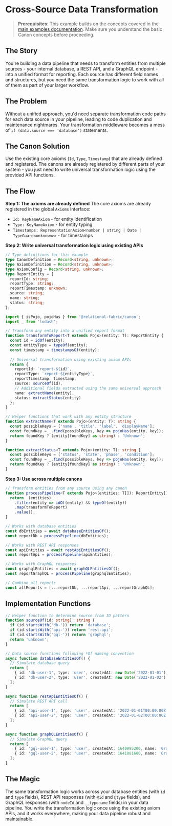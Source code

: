 # Cross-Source Data Transformation

> **Prerequisites**: This example builds on the concepts covered in the [main examples documentation](./tree-walk-over-mixed-entities.md). Make sure you understand the basic Canon concepts before proceeding.

## The Story

You're building a data pipeline that needs to transform entities from multiple sources - your internal database, a REST API, and a GraphQL endpoint - into a unified format for reporting. Each source has different field names and structures, but you need the same transformation logic to work with all of them as part of your larger workflow.

## The Problem

Without a unified approach, you'd need separate transformation code paths for each data source in your pipeline, leading to code duplication and maintenance nightmares. Your transformation middleware becomes a mess of `if (data.source === 'database')` statements.

## The Canon Solution

Use the existing core axioms (`Id`, `Type`, `Timestamp`) that are already defined and registered. The canons are already registered by different parts of your system - you just need to write universal transformation logic using the provided API functions.

## The Flow

**Step 1: The axioms are already defined**
The core axioms are already registered in the global `Axioms` interface:
- `Id: KeyNameAxiom` - for entity identification
- `Type: KeyNameAxiom` - for entity typing
- `Timestamps: RepresentationAxiom<number | string | Date | TypeGuard<unknown>>` - for timestamps

**Step 2: Write universal transformation logic using existing APIs**
```typescript
// Type definitions for this example
type CanonDefinition = Record<string, unknown>;
type AxiomDefinition = Record<string, unknown>;
type AxiomConfig = Record<string, unknown>;
type ReportEntity = {
  reportId: string;
  reportType: string;
  reportTimestamp: unknown;
  source: string;
  name: string;
  status: string;
};

import { isPojo, pojoHas } from '@relational-fabric/canon';
import _ from 'lodash';

// Transform any entity into a unified report format
function transformToReport<T extends Pojo>(entity: T): ReportEntity {
  const id = idOf(entity);
  const entityType = typeOf(entity);
  const timestamp = timestampsOf(entity);
  
  // Universal transformation using existing axiom APIs
  return {
    reportId: `report-${id}`,
    reportType: `report-${entityType}`,
    reportTimestamp: timestamp,
    source: sourceOf(id),
    // Additional fields extracted using the same universal approach
    name: extractName(entity),
    status: extractStatus(entity)
  };
}

// Helper functions that work with any entity structure
function extractName<T extends Pojo>(entity: T): string {
  const possibleKeys = ['name', 'title', 'label', 'displayName'];
  const foundKey = _.find(possibleKeys, key => pojoHas(entity, key));
  return foundKey ? (entity[foundKey] as string) : 'Unknown';
}

function extractStatus<T extends Pojo>(entity: T): string {
  const possibleKeys = ['status', 'state', 'phase', 'condition'];
  const foundKey = _.find(possibleKeys, key => pojoHas(entity, key));
  return foundKey ? (entity[foundKey] as string) : 'Unknown';
}
```

**Step 3: Use across multiple canons**
```typescript
// Transform entities from any source using any canon
function processPipeline<T extends Pojo>(entities: T[]): ReportEntity[] {
  return _(entities)
    .filter(entity => idOf(entity) && typeOf(entity))
    .map(transformToReport)
    .value();
}

// Works with database entities
const dbEntities = await databaseEntitiesOf();
const reportDb = processPipeline(dbEntities);

// Works with REST API responses
const apiEntities = await restApiEntitiesOf();
const reportApi = processPipeline(apiEntities);

// Works with GraphQL responses
const graphqlEntities = await graphQLEntitiesOf();
const reportGraphQL = processPipeline(graphqlEntities);

// Combine all reports
const allReports = [...reportDb, ...reportApi, ...reportGraphQL];
```

## Implementation Functions

```typescript
// Helper function to determine source from ID pattern
function sourceOf(id: string): string {
  if (id.startsWith('db-')) return 'database';
  if (id.startsWith('api-')) return 'rest-api';
  if (id.startsWith('gql-')) return 'graphql';
  return 'unknown';
}

// Data source functions following *Of naming convention
async function databaseEntitiesOf() {
  // Simulate database query
  return [
    { id: 'db-user-1', type: 'user', createdAt: new Date('2022-01-01'), name: 'John Doe', status: 'active' },
    { id: 'db-user-2', type: 'user', createdAt: new Date('2022-01-02'), name: 'Jane Smith', status: 'inactive' }
  ];
}

async function restApiEntitiesOf() {
  // Simulate REST API call
  return [
    { id: 'api-user-1', type: 'user', createdAt: '2022-01-01T00:00:00Z', name: 'API User 1', status: 'pending' },
    { id: 'api-user-2', type: 'user', createdAt: '2022-01-02T00:00:00Z', name: 'API User 2', status: 'approved' }
  ];
}

async function graphQLEntitiesOf() {
  // Simulate GraphQL query
  return [
    { id: 'gql-user-1', type: 'user', createdAt: 1640995200, name: 'GraphQL User 1', status: 'verified' },
    { id: 'gql-user-2', type: 'user', createdAt: 1641081600, name: 'GraphQL User 2', status: 'unverified' }
  ];
}
```

## The Magic

The same transformation logic works across your database entities (with `id` and `type` fields), REST API responses (with `@id` and `@type` fields), and GraphQL responses (with `nodeId` and `__typename` fields) in your data pipeline. You write the transformation logic once using the existing axiom APIs, and it works everywhere, making your data pipeline robust and maintainable.